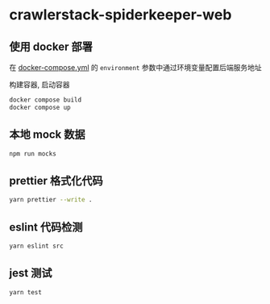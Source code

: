 # crawlerstack-spiderkeeper-web

## 使用 docker 部署

在 [docker-compose.yml](../../docker-compose/docker-compose-web.yml) 的 `environment` 参数中通过环境变量配置后端服务地址

构建容器, 启动容器

```bash
docker compose build
docker compose up
```

## 本地 mock 数据

```bash
npm run mocks
```

## prettier 格式化代码

```bash
yarn prettier --write .
```

## eslint 代码检测

```bash
yarn eslint src
```

## jest 测试

```bash
yarn test
```
